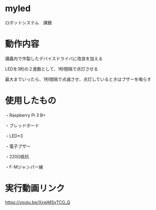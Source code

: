 # myled
ロボットシステム　課題

# 動作内容
講義内で作製したデバイスドライバに改良を加える

 LEDを3桁の２進数として、1秒間隔で点灯させる
 
 最大までいったら、1秒間隔で点滅させ、点灯しているときはブザーを鳴らす
# 使用したもの
・Raspberry Pi 3 B+

・ブレッドボード

・LED*3

・電子ブザー

・220Ω抵抗

・F-Mジャンパー線

# 実行動画リンク
https://youtu.be/XxwMSyTCG_Q
